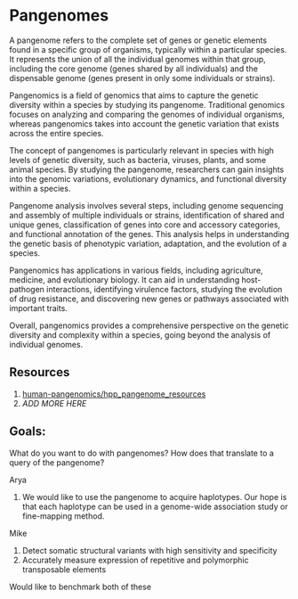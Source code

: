 # Pangenomes

A pangenome refers to the complete set of genes or genetic elements found in a specific group of organisms, typically within a particular species. It represents the union of all the individual genomes within that group, including the core genome (genes shared by all individuals) and the dispensable genome (genes present in only some individuals or strains).

Pangenomics is a field of genomics that aims to capture the genetic diversity within a species by studying its pangenome. Traditional genomics focuses on analyzing and comparing the genomes of individual organisms, whereas pangenomics takes into account the genetic variation that exists across the entire species.

The concept of pangenomes is particularly relevant in species with high levels of genetic diversity, such as bacteria, viruses, plants, and some animal species. By studying the pangenome, researchers can gain insights into the genomic variations, evolutionary dynamics, and functional diversity within a species.

Pangenome analysis involves several steps, including genome sequencing and assembly of multiple individuals or strains, identification of shared and unique genes, classification of genes into core and accessory categories, and functional annotation of the genes. This analysis helps in understanding the genetic basis of phenotypic variation, adaptation, and the evolution of a species.

Pangenomics has applications in various fields, including agriculture, medicine, and evolutionary biology. It can aid in understanding host-pathogen interactions, identifying virulence factors, studying the evolution of drug resistance, and discovering new genes or pathways associated with important traits.

Overall, pangenomics provides a comprehensive perspective on the genetic diversity and complexity within a species, going beyond the analysis of individual genomes.

## Resources

1. [human-pangenomics/hpp_pangenome_resources](https://github.com/human-pangenomics/hpp_pangenome_resources)
2. *ADD MORE HERE*

## Goals: 

What do you want to do with pangenomes? How does that translate to a query of the pangenome?

Arya

1. We would like to use the pangenome to acquire haplotypes. Our hope is that each haplotype can be used in a genome-wide association study or fine-mapping method.

Mike

1. Detect somatic structural variants with high sensitivity and specificity
2. Accurately measure expression of repetitive and polymorphic transposable elements

Would like to benchmark both of these